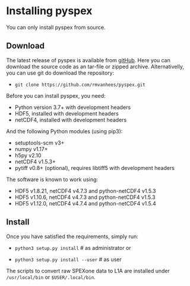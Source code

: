 Installing pyspex
=================

You can only install pyspex from source.

Download
--------
The latest release of pyspex is available from
[gitHub](https://github.com/rmvanhees/pyspex).
Here you can download the source code as an tar-file or zipped archive.
Alternativelly, you can use git do download the repository:

 * `git clone https://github.com/rmvanhees/pyspex.git`

Before you can install pyspex, you need:

 * Python version 3.7+ with development headers
 * HDF5, installed with development headers
 * netCDF4, installed with development headers

And the following Python modules (using pip3):

 * setuptools-scm v3+
 * numpy v1.17+
 * h5py v2.10
 * netCDF4 v1.5.3+
 * pytiff v0.8+ (optional), requires libtiff5 with development headers

The software is known to work using:

 * HDF5 v1.8.21, netCDF4 v4.7.3 and python-netCDF4 v1.5.3
 * HDF5 v1.10.6, netCDF4 v4.7.3 and python-netCDF4 v1.5.3
 * HDF5 v1.12.0, netCDF4 v4.7.4 and python-netCDF4 v1.5.4


Install
-------
Once you have satisfied the requirements, simply run:

 * `python3 setup.py install`           # as administrator
or

 * `python3 setup.py install --user`    # as user

The scripts to convert raw SPEXone data to L1A are installed under
`/usr/local/bin` or `$USER/.local/bin`.

